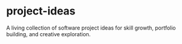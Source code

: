 # project-ideas
A living collection of software project ideas for skill growth, portfolio building, and creative exploration.
